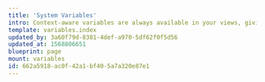 ```yaml
---
title: 'System Variables'
intro: Context-aware variables are always available in your views, giving you access to dynamic information about the current URL, user, loaded entry, site settings, and more.
template: variables.index
updated_by: 3a60f79d-8381-4def-a970-5df62f0f5d56
updated_at: 1568806651
blueprint: page
mount: variables
id: 662a5918-ac0f-42a1-bf40-5a7a320e87e1
---
```

